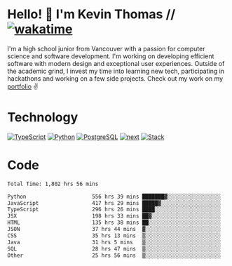 # Hello! 👋 I'm Kevin Thomas // [![wakatime](https://wakatime.com/badge/user/e9d16d74-e01d-4a37-8086-9257e0bde1c2.svg?style=flat-square)](https://wakatime.com/@e9d16d74-e01d-4a37-8086-9257e0bde1c2)

I'm a high school junior from Vancouver with a passion for computer science and software development. I'm working on developing efficient software with modern design and exceptional user experiences. Outside of the academic grind, I invest my time into learning new tech, participating in hackathons and working on a few side projects. Check out my work on my [portfolio](https://kevinjosethomas.com/) ✌️

# Technology
[![TypeScript](https://github.com/kevinjosethomas/kevinjosethomas/assets/46242684/444b2e5d-659f-41f5-81fe-3abafb75cb6c)](https://kevinjosethomas.com/stack)
[![Python](https://github.com/kevinjosethomas/kevinjosethomas/assets/46242684/34a174c4-54db-4c4e-9842-2324d47cb043)](https://kevinjosethomas.com/stack)
[![PostgreSQL](https://github.com/kevinjosethomas/kevinjosethomas/assets/46242684/46d6de1c-c483-4dc7-ab3a-87763af6fc78)](https://kevinjosethomas.com/stack)
[![next](https://github.com/kevinjosethomas/kevinjosethomas/assets/46242684/bc46bae5-1ad9-42a7-b7a2-427cbde7c994)](https://kevinjosethomas.com/stack)
[![Stack](https://github.com/kevinjosethomas/kevinjosethomas/assets/46242684/0b9b7eeb-8cce-4a56-bffd-3131dd4dd88c)](https://kevinjosethomas.com/stack)




# Code
<!--START_SECTION:waka-->

```txt
Total Time: 1,802 hrs 56 mins

Python                     556 hrs 39 mins ███████▓░░░░░░░░░░░░░░░░░   30.44 %
JavaScript                 417 hrs 29 mins █████▓░░░░░░░░░░░░░░░░░░░   22.83 %
TypeScript                 296 hrs 26 mins ████░░░░░░░░░░░░░░░░░░░░░   16.21 %
JSX                        198 hrs 33 mins ██▓░░░░░░░░░░░░░░░░░░░░░░   10.86 %
HTML                       135 hrs 38 mins ██░░░░░░░░░░░░░░░░░░░░░░░   07.42 %
JSON                       37 hrs 44 mins  ▓░░░░░░░░░░░░░░░░░░░░░░░░   02.06 %
CSS                        35 hrs 13 mins  ▒░░░░░░░░░░░░░░░░░░░░░░░░   01.93 %
Java                       31 hrs 5 mins   ▒░░░░░░░░░░░░░░░░░░░░░░░░   01.70 %
SQL                        28 hrs 47 mins  ▒░░░░░░░░░░░░░░░░░░░░░░░░   01.57 %
Other                      25 hrs 56 mins  ▒░░░░░░░░░░░░░░░░░░░░░░░░   01.42 %
```

<!--END_SECTION:waka-->
